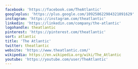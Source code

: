 ```yaml
---
facebook: 'https://facebook.com/TheAtlantic'
googleplus: 'https://plus.google.com/109258622984321091629'
instagram: 'https://instagram.com/theatlantic'
linkedin: 'https://linkedin.com/company/the-atlantic'
logohandle: theatlantic
pinterest: 'https://pinterest.com/theatlantic'
sort: atlantic
title: 'The Atlantic'
twitter: theatlantic
website: 'https://www.theatlantic.com/'
wikipedia: https://en.wikipedia.org/wiki/The_Atlantic
youtube: 'https://youtube.com/user/TheAtlantic'
---
```


